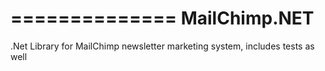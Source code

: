 ==============
 MailChimp.NET
==============

.Net Library for MailChimp newsletter marketing system, includes tests as well
